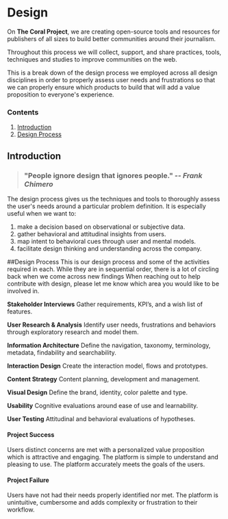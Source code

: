 # Design

On **The Coral Project**, we are creating open-source tools and resources for publishers of all sizes to build better communities around their journalism.

Throughout this process we will collect, support, and share practices, tools, techniques and studies to improve communities on the web.

This is a break down of the design process  we employed across all design disciplines in order to properly assess user needs and frustrations so that we can properly ensure which products to build that will add a value proposition to everyone's experience. 

### Contents

1. [Introduction](#introduction)
2. [Design Process](#design-process)

## Introduction

> ### "People ignore design that ignores people."   *-- Frank Chimero*

The design process gives us the techniques and tools to thoroughly assess the user's needs around a particular problem definition.  It is especially useful when we want to:

 1. make a decision based on observational or subjective data.
 2. gather behavioral and attitudinal insights from users.
 3. map intent to behavioral cues through user and mental models.
 4. facilitate design thinking and understanding across the company.

##Design Process
This is our design process and some of the activities required in each. While they are in sequential order, there is a lot of circling back when we come across new findings  When reaching out to help contribute with design, please let me know which area you would like to be involved in. 

**Stakeholder Interviews**
Gather requirements, KPI’s, and a wish list of features.

**User Research & Analysis**
Identify user needs, frustrations and behaviors through exploratory research and model them.

**Information Architecture** 
Define the navigation, taxonomy, terminology, metadata, findability and searchability.

**Interaction Design**
Create the interaction model, flows and prototypes.

**Content Strategy**
Content planning, development and management.

**Visual Design**
Define the brand, identity, color palette and type.

**Usability**
Cognitive evaluations around ease of use and learnability.

**User Testing**
Attitudinal and behavioral evaluations of hypotheses.

#### Project Success

Users distinct concerns are met with a personalized value proposition which is attractive and engaging. The platform is simple to understand and pleasing to use. The platform accurately meets the goals of the users.

#### Project Failure

Users have not had their needs properly identified nor met. The platform is unintuitive, cumbersome and adds complexity or frustration to their workflow.
